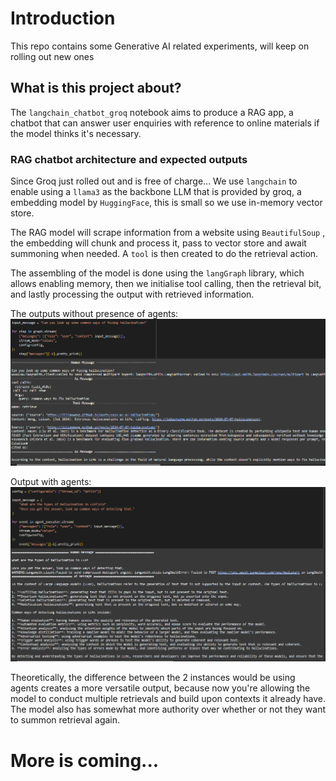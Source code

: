# Introduction
This repo contains some Generative AI related experiments, will keep on rolling out new ones

## What is this project about?
The `langchain_chatbot_groq` notebook aims to produce a RAG app, a chatbot that can answer user enquiries with reference to online materials if the model thinks it's necessary.

### RAG chatbot architecture and expected outputs
Since Groq just rolled out and is free of charge...
We use `langchain` to enable using a `llama3` as the backbone LLM that is provided by groq, a embedding model by `HuggingFace`, this is small so we use in-memory vector store. 

The RAG model will scrape information from a website using `BeautifulSoup` , the embedding will chunk and process it, pass to vector store and await summoning when needed. A `tool` is then created to do the retrieval action. 

The assembling of the model is done using the `langGraph` library, which allows enabling memory, then we initialise tool calling, then the retrieval bit, and lastly processing the output with retrieved information.

The outputs without presence of agents:
![](chain.PNG)


Output with agents:
![](agent.PNG)

Theoretically, the difference between the 2 instances would be using agents creates a more versatile output, because now you're allowing the model to conduct multiple retrievals and build upon contexts it already have. The model also has somewhat more authority over whether or not they want to summon retrieval again.

# More is coming...
